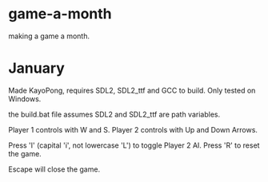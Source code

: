 # game-a-month
making a game a month.

# January
Made KayoPong, requires SDL2, SDL2_ttf and GCC to build. Only tested on Windows.

the build.bat file assumes SDL2 and SDL2_ttf are path variables.

Player 1 controls with W and S.
Player 2 controls with Up and Down Arrows.

Press 'I' (capital 'i', not lowercase 'L') to toggle Player 2 AI.
Press 'R' to reset the game.

Escape will close the game.
